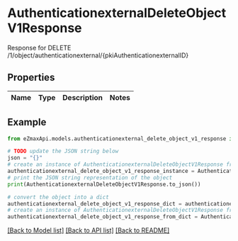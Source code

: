 # AuthenticationexternalDeleteObjectV1Response

Response for DELETE /1/object/authenticationexternal/{pkiAuthenticationexternalID}

## Properties

Name | Type | Description | Notes
------------ | ------------- | ------------- | -------------

## Example

```python
from eZmaxApi.models.authenticationexternal_delete_object_v1_response import AuthenticationexternalDeleteObjectV1Response

# TODO update the JSON string below
json = "{}"
# create an instance of AuthenticationexternalDeleteObjectV1Response from a JSON string
authenticationexternal_delete_object_v1_response_instance = AuthenticationexternalDeleteObjectV1Response.from_json(json)
# print the JSON string representation of the object
print(AuthenticationexternalDeleteObjectV1Response.to_json())

# convert the object into a dict
authenticationexternal_delete_object_v1_response_dict = authenticationexternal_delete_object_v1_response_instance.to_dict()
# create an instance of AuthenticationexternalDeleteObjectV1Response from a dict
authenticationexternal_delete_object_v1_response_from_dict = AuthenticationexternalDeleteObjectV1Response.from_dict(authenticationexternal_delete_object_v1_response_dict)
```
[[Back to Model list]](../README.md#documentation-for-models) [[Back to API list]](../README.md#documentation-for-api-endpoints) [[Back to README]](../README.md)


